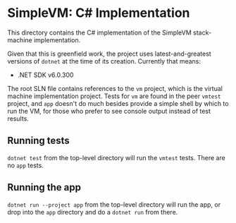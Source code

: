 # SimpleVM: C# Implementation
This directory contains the C# implementation of the SimpleVM stack-machine implementation.

Given that this is greenfield work, the project uses latest-and-greatest versions of `dotnet` at the time of its creation. Currently that means:

* .NET SDK v6.0.300

The root SLN file contains references to the `vm` project, which is the virtual machine implementation project. Tests for `vm` are found in the peer `vmtest` project, and `app` doesn't do much besides provide a simple shell by which to run the VM, for those who prefer to see console output instead of test results.

## Running tests
`dotnet test` from the top-level directory will run the `vmtest` tests. There are no `app` tests.

## Running the app
`dotnet run --project app` from the top-level directory will run the app, or drop into the `app` directory and do a `dotnet run` from there.

